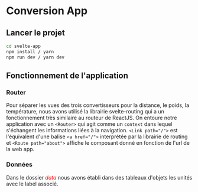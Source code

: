 # Conversion App

## Lancer le projet

```bash
cd svelte-app
npm install / yarn
npm run dev / yarn dev
```

## Fonctionnement de l'application

### Router

Pour séparer les vues des trois convertisseurs pour la distance, le poids, la température, nous avons utilisé la librairie svelte-routing qui a un fonctionnement très similaire au routeur de ReactJS.
On entoure notre application avec un `<Router>` qui agit comme un `context` dans lequel s'échangent les informations liées à la navigation. `<Link path="/">` est l'équivalent d'une balise `<a href="/">` interprétée par la librairie de routing et `<Route path="about">` affiche le composant donné en fonction de l'url de la web app.

### Données

Dans le dossier <span style="color:red">*data*</span> nous avons établi dans des tableaux d'objets les unités avec le label associé.
